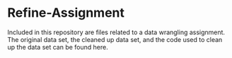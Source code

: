 # Refine-Assignment
Included in this repository are files related to a data wrangling assignment. The original data set, the cleaned up data set, 
and the code used to clean up the data set can be found here.
